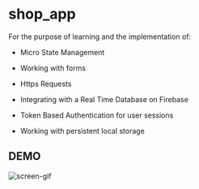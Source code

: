 # shop_app

For the purpose of learning and the implementation of: 

- Micro State Management

- Working with forms

- Https Requests

- Integrating with a Real Time Database on Firebase

- Token Based Authentication for user sessions

- Working with persistent local storage

## DEMO

![screen-gif](./lib/images/demo.gif)